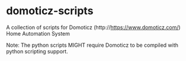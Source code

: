 # domoticz-scripts

A collection of scripts for Domoticz (http://https://www.domoticz.com/) Home Automation System

Note: The python scripts MIGHT require Domoticz to be compiled with python scripting support.
